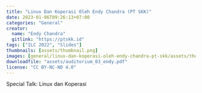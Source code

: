 ```yaml
---
title: "Linux Dan Koperasi Oleh Endy Chandra (PT SKK)"
date: 2023-01-06T09:26:13+07:00
categories: "General"
creator: 
  name: "Endy Chandra"
  gitlink: "https://ptskk.id"
tags: ["ILC 2022", "Slides"]
thumbnails: [assets/thumbnail.png]
images: [general/linux-dan-koperasi-oleh-endy-chandra-pt-skk/assets/thumbnail.png]
downloadfile: "assets/auditorium_03_endy.pdf"
license: "CC BY-NC-ND 4.0"
---
```

Special Talk: Linux dan Koperasi